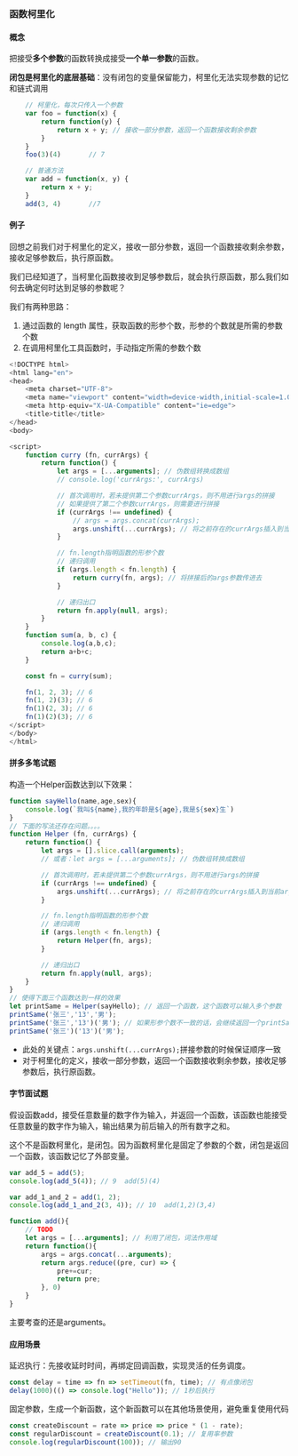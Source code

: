 ### 函数柯里化

#### 概念

把接受**多个参数**的函数转换成接受**一个单一参数**的函数。

**闭包是柯里化的底层基础**：没有闭包的变量保留能力，柯里化无法实现参数的记忆和链式调用

```javascript
    // 柯里化，每次只传入一个参数
    var foo = function(x) { 
        return function(y) {
            return x + y; // 接收一部分参数，返回一个函数接收剩余参数
        }
    }
    foo(3)(4)       // 7

    // 普通方法
    var add = function(x, y) {
        return x + y;
    }
    add(3, 4)       //7 
```

#### 例子

回想之前我们对于柯里化的定义，接收一部分参数，返回一个函数接收剩余参数，接收足够参数后，执行原函数。

我们已经知道了，当柯里化函数接收到足够参数后，就会执行原函数，那么我们如何去确定何时达到足够的参数呢？

我们有两种思路：

1. 通过函数的 length 属性，获取函数的形参个数，形参的个数就是所需的参数个数
2. 在调用柯里化工具函数时，手动指定所需的参数个数

```javascript
<!DOCTYPE html>
<html lang="en">
<head>
    <meta charset="UTF-8">
    <meta name="viewport" content="width=device-width,initial-scale=1.0,maximum-scale=1.0,user-scalable=no">
    <meta http-equiv="X-UA-Compatible" content="ie=edge">
    <title>title</title>
</head>
<body>

<script>
    function curry (fn, currArgs) {
        return function() {
            let args = [...arguments]; // 伪数组转换成数组
            // console.log('currArgs:', currArgs)

            // 首次调用时，若未提供第二个参数currArgs，则不用进行args的拼接
            // 如果提供了第二个参数currArgs，则需要进行拼接
            if (currArgs !== undefined) {
                // args = args.concat(currArgs);
                args.unshift(...currArgs); // 将之前存在的currArgs插入到当前args的前面，保证传参顺序是一致的
            }

            // fn.length指明函数的形参个数
            // 递归调用
            if (args.length < fn.length) {
                return curry(fn, args); // 将拼接后的args参数传进去
            }

            // 递归出口
            return fn.apply(null, args);
        }
    }
    function sum(a, b, c) {
        console.log(a,b,c);
        return a+b+c;
    }

    const fn = curry(sum);

    fn(1, 2, 3); // 6
    fn(1, 2)(3); // 6
    fn(1)(2, 3); // 6
    fn(1)(2)(3); // 6
</script>
</body>
</html>
```

#### 拼多多笔试题

构造一个Helper函数达到以下效果：

```javascript
function sayHello(name,age,sex){
    console.log(`我叫${name},我的年龄是${age},我是${sex}生`)
}
// 下面的写法还存在问题。。。。
function Helper (fn, currArgs) {
    return function() {
        let args = [].slice.call(arguments);
        // 或者：let args = [...arguments]; // 伪数组转换成数组

        // 首次调用时，若未提供第二个参数currArgs，则不用进行args的拼接
        if (currArgs !== undefined) {
            args.unshift(...currArgs); // 将之前存在的currArgs插入到当前args的前面，保证传参顺序是一致的
        }

        // fn.length指明函数的形参个数
        // 递归调用
        if (args.length < fn.length) {
            return Helper(fn, args);
        }

        // 递归出口
        return fn.apply(null, args);
    }
}
// 使得下面三个函数达到一样的效果
let printSame = Helper(sayHello); // 返回一个函数，这个函数可以输入多个参数
printSame('张三','13','男');
printSame('张三','13')('男'); // 如果形参个数不一致的话，会继续返回一个printSame函数
printSame('张三')('13')('男');
```

- 此处的关键点：`args.unshift(...currArgs);`拼接参数的时候保证顺序一致
- 对于柯里化的定义，接收一部分参数，返回一个函数接收剩余参数，接收足够参数后，执行原函数。

#### 字节面试题

假设函数add，接受任意数量的数字作为输入，并返回一个函数，该函数也能接受任意数量的数字作为输入，输出结果为前后输入的所有数字之和。

这个不是函数柯里化，是闭包。因为函数柯里化是固定了参数的个数，闭包是返回一个函数，该函数记忆了外部变量。

```javascript
var add_5 = add(5);
console.log(add_5(4)); // 9  add(5)(4)

var add_1_and_2 = add(1, 2);
console.log(add_1_and_2(3, 4)); // 10  add(1,2)(3,4)

function add(){
    // TODO
    let args = [...arguments]; // 利用了闭包，词法作用域
    return function(){
        args = args.concat(...arguments);
        return args.reduce((pre, cur) => {
            pre+=cur;
            return pre;
        }, 0)
    }
}
```

主要考查的还是arguments。

#### 应用场景

延迟执行：先接收延时时间，再绑定回调函数，实现灵活的任务调度。

```js
const delay = time => fn => setTimeout(fn, time); // 有点像闭包
delay(1000)(() => console.log("Hello")); // 1秒后执行
```



固定参数，生成一个新函数，这个新函数可以在其他场景使用，避免重复使用代码

```js
const createDiscount = rate => price => price * (1 - rate);
const regularDiscount = createDiscount(0.1); // 复用率参数
console.log(regularDiscount(100)); // 输出90
```

